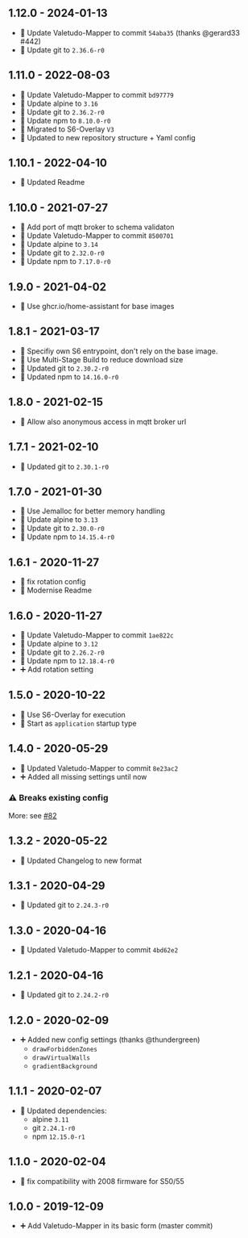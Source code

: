 ## 1.12.0 - 2024-01-13

* 🔼 Update Valetudo-Mapper to commit `54aba35` (thanks @gerard33 #442)
* 🔼 Update git to `2.36.6-r0`

## 1.11.0 - 2022-08-03

* 🔼 Update Valetudo-Mapper to commit `bd97779`
* 🔼 Update alpine to `3.16`
* 🔼 Update git to `2.36.2-r0`
* 🔼 Update npm to `8.10.0-r0`
* 🔨 Migrated to S6-Overlay `V3`
* 📝 Updated to new repository structure + Yaml config


## 1.10.1 - 2022-04-10

* 📝 Updated Readme

## 1.10.0 - 2021-07-27

* 🔧 Add port of mqtt broker to schema validaton
* 🔼 Update Valetudo-Mapper to commit `8500701`
* 🔼 Update alpine to `3.14`
* 🔼 Update git to `2.32.0-r0`
* 🔼 Update npm to `7.17.0-r0`

## 1.9.0 - 2021-04-02

* 🔨 Use ghcr.io/home-assistant for base images


## 1.8.1 - 2021-03-17

* 🐛 Specifiy own S6 entrypoint, don't rely on the base image.
* 🔨 Use Multi-Stage Build to reduce download size
* 🔼 Updated git to `2.30.2-r0`
* 🔼 Updated npm to `14.16.0-r0`


## 1.8.0 - 2021-02-15

* 🔨 Allow also anonymous access in mqtt broker url


## 1.7.1 - 2021-02-10

* 🔼 Updated git to `2.30.1-r0`


## 1.7.0 - 2021-01-30

* 🔨 Use Jemalloc for better memory handling
* 🔼 Update alpine to `3.13`
* 🔼 Update git to `2.30.0-r0`
* 🔼 Update npm to `14.15.4-r0`

## 1.6.1 - 2020-11-27

* 🐛 fix rotation config
* 🔨 Modernise Readme

## 1.6.0 - 2020-11-27

* 🔼 Update Valetudo-Mapper to commit `1ae822c`
* 🔼 Update alpine to `3.12`
* 🔼 Update git to `2.26.2-r0`
* 🔼 Update npm to `12.18.4-r0`
* ➕ Add rotation setting


## 1.5.0 - 2020-10-22

* 🔨 Use S6-Overlay for execution
* 🔨 Start as `application` startup type


## 1.4.0 - 2020-05-29

* 🔼 Updated Valetudo-Mapper to commit `8e23ac2`
* ➕ Added all missing settings until now

### ⚠️ Breaks existing config

More: see [#82](https://github.com/Poeschl/Hassio-Addons/pull/82)


## 1.3.2 - 2020-05-22

* 🔨 Updated Changelog to new format


## 1.3.1 - 2020-04-29

* 🔼 Updated git to `2.24.3-r0`


## 1.3.0 - 2020-04-16

* 🔼 Updated Valetudo-Mapper to commit `4bd62e2`


## 1.2.1 - 2020-04-16

* 🔼 Updated git to `2.24.2-r0`


## 1.2.0 - 2020-02-09

* ➕ Added new config settings (thanks @thundergreen)
  * `drawForbiddenZones`
  * `drawVirtualWalls`
  * `gradientBackground`


## 1.1.1 - 2020-02-07

* 🔼 Updated dependencies:
  * alpine `3.11`
  * git `2.24.1-r0`
  * npm `12.15.0-r1`


## 1.1.0 - 2020-02-04

* 🐛 fix compatibility with 2008 firmware for S50/55


## 1.0.0 - 2019-12-09

* ➕ Add Valetudo-Mapper in its basic form (master commit)
